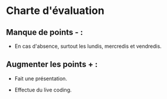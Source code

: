 # Charte d'évaluation


## Manque de points - :

 - En cas d'absence, surtout les lundis, mercredis et vendredis.

## Augmenter les points + :

- Fait une présentation.

- Effectue du live coding.

